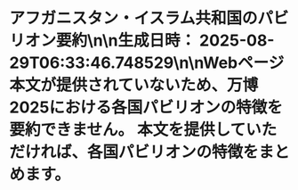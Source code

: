 # アフガニスタン・イスラム共和国のパビリオン要約\n\n**生成日時：** 2025-08-29T06:33:46.748529\n\nWebページ本文が提供されていないため、万博2025における各国パビリオンの特徴を要約できません。  本文を提供していただければ、各国パビリオンの特徴をまとめます。